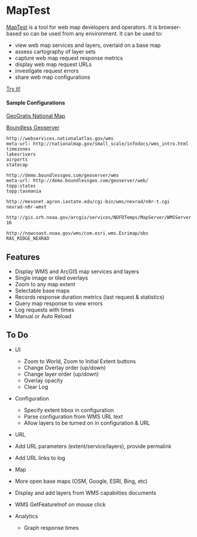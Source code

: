 # MapTest

[MapTest](http://dr-jts.github.io/maptest/maptest.html) is a tool for web map developers and operators.  It is browser-based so can be used from any environment.  It can be used to:

* view web map services and layers, overlaid on a base map
* assess cartography of layer sets
* capture web map request response metrics
* display web map request URLs
* investigate request errors
* share web map configurations

[Try it!](http://dr-jts.github.io/maptest/maptest.html)

#### Sample Configurations

[GeoGratis National Map](http://dr-jts.github.io/maptest/maptest.html?host=http://geogratis.gc.ca/maps/CBMT?service=wms&lyr=National,Sub_national,Sub_regional&extent=-145.288387,41.321972,-96.772762,62.801720)

[Boundless Geoserver](http://dr-jts.github.io/maptest/maptest.html?host=http://demo.boundlessgeo.com/geoserver/wms&lyr=topp:states,topp:tasmania&extent=-141.962659,7.725697,-44.931409,61.945930)

```
http://webservices.nationalatlas.gov/wms
meta-url: http://nationalmap.gov/small_scale/infodocs/wms_intro.html
timezones
lakesrivers
airports
statecap

http://demo.boundlessgeo.com/geoserver/wms
meta-url: http://demo.boundlessgeo.com/geoserver/web/
topp:states
topp:tasmania

http://mesonet.agron.iastate.edu/cgi-bin/wms/nexrad/n0r-t.cgi
nexrad-n0r-wmst

http://gis.srh.noaa.gov/arcgis/services/NDFDTemps/MapServer/WMSServer
16

http://nowcoast.noaa.gov/wms/com.esri.wms.Esrimap/obs
RAS_RIDGE_NEXRAD
```


## Features

* Display WMS and ArcGIS map services and layers
* Single image or tiled overlays
* Zoom to any map extent
* Selectable base maps
* Records response duration metrics (last request & statistics)
* Query map response to view errors
* Log requests with times
* Manual or Auto Reload

## To Do

* UI
  * Zoom to World, Zoom to Initial Extent buttons
  * Change Overlay order (up/down)
  * Change layer order (up/down)
  * Overlay opacity
  * Clear Log

* Configuration 
  * Specify extent bbox in configuration
  * Parse configuration from WMS URL text
  * Allow layers to be turned on in configuration & URL
  
* URL 
 * Add URL parameters (extent/service/layers), provide permalink
 * Add URL links to log
 
* Map
 * More open base maps (OSM, Google, ESRI, Bing, etc)
 * Display and add layers from WMS capabiities documents
 * WMS GetFeatureInof on mouse click
 
* Analytics 
  * Graph response times
